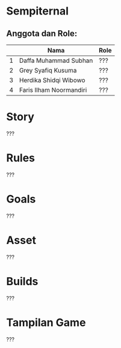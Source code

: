 # Sempiternal

## Anggota dan Role:
<table>
    <thead>
        <tr>
            <th></th>
            <th>Nama</th>
            <th>Role</th>
        </tr>
    </thead>
    <tbody>
        <tr>
            <td>1</td>
            <td>Daffa Muhammad Subhan</td>
            <td>???</td>
        </tr>
        <tr>
            <td>2</td>
            <td>Grey Syafiq Kusuma</td>
            <td>???</td>
        </tr>
        <tr>
            <td>3</td>
            <td>Herdika Shidqi Wibowo</td>
            <td>???</td>
        </tr>
        <tr>
            <td>4</td>
            <td>Faris Ilham Noormandiri</td>
            <td>???</td>
        </tr>
    </tbody>
</table>

# Story
???

# Rules
???

# Goals
???

# Asset
???

# Builds
???

# Tampilan Game
???
